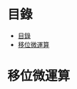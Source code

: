 # 目錄

<!-- @import "[TOC]" {cmd="toc" depthFrom=1 depthTo=6 orderedList=false} -->
<!-- code_chunk_output -->

- [目錄](#目錄)
- [移位微運算](#移位微運算)

<!-- /code_chunk_output -->

# 移位微運算

